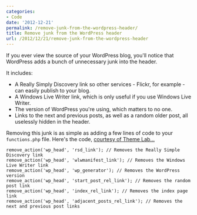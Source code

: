 ```yaml
---
categories:
- Code
date: '2012-12-21'
permalink: /remove-junk-from-the-wordpress-header/
title: Remove junk from the WordPress header
url: /2012/12/21/remove-junk-from-the-wordpress-header
---
```


If you ever view the source of your WordPress blog, you'll notice that WordPress adds a bunch of unnecessary junk into the header.

It includes:
<ul>
<li>A Really Simply Discovery link so other services - Flickr, for example - can easily publish to your blog.</li>
<li>A Windows Live Writer link, which is only useful if you use Windows Live Writer.</li>
<li>The version of WordPress you're using, which matters to no one.</li>
<li>Links to the next and previous posts, as well as a random older post, all uselessly hidden in the header.</li>
</ul>

Removing this junk is as simple as adding a few lines of code to your <code>functions.php</code> file. Here's the code, <a href="http://www.themelab.com/2010/07/11/remove-code-wordpress-header/">courtesy of Theme Lab...</a>

<pre><code class="language-php">remove_action('wp_head', 'rsd_link'); // Removes the Really Simple Discovery link
remove_action('wp_head', 'wlwmanifest_link'); // Removes the Windows Live Writer link
remove_action('wp_head', 'wp_generator'); // Removes the WordPress version
remove_action('wp_head', 'start_post_rel_link'); // Removes the random post link
remove_action('wp_head', 'index_rel_link'); // Removes the index page link
remove_action('wp_head', 'adjacent_posts_rel_link'); // Removes the next and previous post links</code></pre>